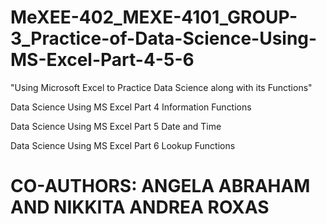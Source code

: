 # MeXEE-402_MEXE-4101_GROUP-3_Practice-of-Data-Science-Using-MS-Excel-Part-4-5-6
"Using Microsoft Excel to Practice Data Science along with its Functions"

Data Science Using MS Excel Part 4 Information Functions

Data Science Using MS Excel Part 5 Date and Time

Data Science Using MS Excel Part 6 Lookup Functions

# CO-AUTHORS: ANGELA ABRAHAM AND NIKKITA ANDREA ROXAS
